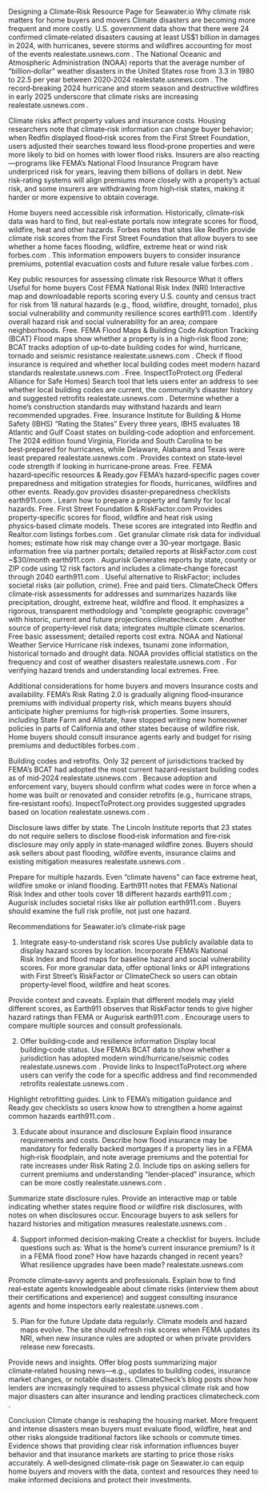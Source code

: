 Designing a Climate‑Risk Resource Page for Seawater.io
Why climate risk matters for home buyers and movers
Climate disasters are becoming more frequent and more costly. U.S. government data show that there were 24 confirmed climate‑related disasters causing at least US$1 billion in damages in 2024, with hurricanes, severe storms and wildfires accounting for most of the events
realestate.usnews.com
. The National Oceanic and Atmospheric Administration (NOAA) reports that the average number of “billion‑dollar” weather disasters in the United States rose from 3.3 in 1980 to 22.5 per year between 2020‑2024
realestate.usnews.com
. The record‑breaking 2024 hurricane and storm season and destructive wildfires in early 2025 underscore that climate risks are increasing
realestate.usnews.com
.

Climate risks affect property values and insurance costs. Housing researchers note that climate‑risk information can change buyer behavior; when Redfin displayed flood‑risk scores from the First Street Foundation, users adjusted their searches toward less flood‑prone properties and were more likely to bid on homes with lower flood risks. Insurers are also reacting—programs like FEMA’s National Flood Insurance Program have underpriced risk for years, leaving them billions of dollars in debt. New risk‑rating systems will align premiums more closely with a property’s actual risk, and some insurers are withdrawing from high‑risk states, making it harder or more expensive to obtain coverage.

Home buyers need accessible risk information. Historically, climate‑risk data was hard to find, but real‑estate portals now integrate scores for flood, wildfire, heat and other hazards. Forbes notes that sites like Redfin provide climate risk scores from the First Street Foundation that allow buyers to see whether a home faces flooding, wildfire, extreme heat or wind risk
forbes.com
. This information empowers buyers to consider insurance premiums, potential evacuation costs and future resale value
forbes.com
.

Key public resources for assessing climate risk
Resource	What it offers	Useful for home buyers	Cost
FEMA National Risk Index (NRI)	Interactive map and downloadable reports scoring every U.S. county and census tract for risk from 18 natural hazards (e.g., flood, wildfire, drought, tornado), plus social vulnerability and community resilience scores
earth911.com
.	Identify overall hazard risk and social vulnerability for an area; compare neighborhoods.	Free.
FEMA Flood Maps & Building Code Adoption Tracking (BCAT)	Flood maps show whether a property is in a high‑risk flood zone; BCAT tracks adoption of up‑to‑date building codes for wind, hurricane, tornado and seismic resistance
realestate.usnews.com
.	Check if flood insurance is required and whether local building codes meet modern hazard standards
realestate.usnews.com
.	Free.
InspectToProtect.org (Federal Alliance for Safe Homes)	Search tool that lets users enter an address to see whether local building codes are current, the community’s disaster history and suggested retrofits
realestate.usnews.com
.	Determine whether a home’s construction standards may withstand hazards and learn recommended upgrades.	Free.
Insurance Institute for Building & Home Safety (IBHS) “Rating the States”	Every three years, IBHS evaluates 18 Atlantic and Gulf Coast states on building‑code adoption and enforcement. The 2024 edition found Virginia, Florida and South Carolina to be best‑prepared for hurricanes, while Delaware, Alabama and Texas were least prepared
realestate.usnews.com
.	Provides context on state‑level code strength if looking in hurricane‑prone areas.	Free.
FEMA hazard‑specific resources & Ready.gov	FEMA’s hazard‑specific pages cover preparedness and mitigation strategies for floods, hurricanes, wildfires and other events. Ready.gov provides disaster‑preparedness checklists
earth911.com
.	Learn how to prepare a property and family for local hazards.	Free.
First Street Foundation & RiskFactor.com	Provides property‑specific scores for flood, wildfire and heat risk using physics‑based climate models. These scores are integrated into Redfin and Realtor.com listings
forbes.com
.	Get granular climate risk data for individual homes; estimate how risk may change over a 30‑year mortgage.	Basic information free via partner portals; detailed reports at RiskFactor.com cost ~$30/month
earth911.com
.
Augurisk	Generates reports by state, county or ZIP code using 12 risk factors and includes a climate‑change forecast through 2040
earth911.com
.	Useful alternative to RiskFactor; includes societal risks (air pollution, crime).	Free and paid tiers.
ClimateCheck	Offers climate‑risk assessments for addresses and summarizes hazards like precipitation, drought, extreme heat, wildfire and flood. It emphasizes a rigorous, transparent methodology and “complete geographic coverage” with historic, current and future projections
climatecheck.com
.	Another source of property‑level risk data; integrates multiple climate scenarios.	Free basic assessment; detailed reports cost extra.
NOAA and National Weather Service	Hurricane risk indexes, tsunami zone information, historical tornado and drought data. NOAA provides official statistics on the frequency and cost of weather disasters
realestate.usnews.com
.	For verifying hazard trends and understanding local extremes.	Free.

Additional considerations for home buyers and movers
Insurance costs and availability. FEMA’s Risk Rating 2.0 is gradually aligning flood‑insurance premiums with individual property risk, which means buyers should anticipate higher premiums for high‑risk properties. Some insurers, including State Farm and Allstate, have stopped writing new homeowner policies in parts of California and other states because of wildfire risk. Home buyers should consult insurance agents early and budget for rising premiums and deductibles
forbes.com
.

Building codes and retrofits. Only 32 percent of jurisdictions tracked by FEMA’s BCAT had adopted the most current hazard‑resistant building codes as of mid‑2024
realestate.usnews.com
. Because adoption and enforcement vary, buyers should confirm what codes were in force when a home was built or renovated and consider retrofits (e.g., hurricane straps, fire‑resistant roofs). InspectToProtect.org provides suggested upgrades based on location
realestate.usnews.com
.

Disclosure laws differ by state. The Lincoln Institute reports that 23 states do not require sellers to disclose flood‑risk information and fire‑risk disclosure may only apply in state‑managed wildfire zones. Buyers should ask sellers about past flooding, wildfire events, insurance claims and existing mitigation measures
realestate.usnews.com
.

Prepare for multiple hazards. Even “climate havens” can face extreme heat, wildfire smoke or inland flooding. Earth911 notes that FEMA’s National Risk Index and other tools cover 18 different hazards
earth911.com
; Augurisk includes societal risks like air pollution
earth911.com
. Buyers should examine the full risk profile, not just one hazard.

Recommendations for Seawater.io’s climate‑risk page
1. Integrate easy‑to‑understand risk scores
Use publicly available data to display hazard scores by location. Incorporate FEMA’s National Risk Index and flood maps for baseline hazard and social vulnerability scores. For more granular data, offer optional links or API integrations with First Street’s RiskFactor or ClimateCheck so users can obtain property‑level flood, wildfire and heat scores.

Provide context and caveats. Explain that different models may yield different scores, as Earth911 observes that RiskFactor tends to give higher hazard ratings than FEMA or Augurisk
earth911.com
. Encourage users to compare multiple sources and consult professionals.

2. Offer building‑code and resilience information
Display local building‑code status. Use FEMA’s BCAT data to show whether a jurisdiction has adopted modern wind/hurricane/seismic codes
realestate.usnews.com
. Provide links to InspectToProtect.org where users can verify the code for a specific address and find recommended retrofits
realestate.usnews.com
.

Highlight retrofitting guides. Link to FEMA’s mitigation guidance and Ready.gov checklists so users know how to strengthen a home against common hazards
earth911.com
.

3. Educate about insurance and disclosure
Explain flood insurance requirements and costs. Describe how flood insurance may be mandatory for federally backed mortgages if a property lies in a FEMA high‑risk floodplain, and note average premiums and the potential for rate increases under Risk Rating 2.0. Include tips on asking sellers for current premiums and understanding “lender‑placed” insurance, which can be more costly
realestate.usnews.com
.

Summarize state disclosure rules. Provide an interactive map or table indicating whether states require flood or wildfire risk disclosures, with notes on when disclosures occur. Encourage buyers to ask sellers for hazard histories and mitigation measures
realestate.usnews.com
.

4. Support informed decision‑making
Create a checklist for buyers. Include questions such as: What is the home’s current insurance premium? Is it in a FEMA flood zone? How have hazards changed in recent years? What resilience upgrades have been made?
realestate.usnews.com

Promote climate‑savvy agents and professionals. Explain how to find real‑estate agents knowledgeable about climate risks (interview them about their certifications and experience) and suggest consulting insurance agents and home inspectors early
realestate.usnews.com
.

5. Plan for the future
Update data regularly. Climate models and hazard maps evolve. The site should refresh risk scores when FEMA updates its NRI, when new insurance rules are adopted or when private providers release new forecasts.

Provide news and insights. Offer blog posts summarizing major climate‑related housing news—e.g., updates to building codes, insurance market changes, or notable disasters. ClimateCheck’s blog posts show how lenders are increasingly required to assess physical climate risk and how major disasters can alter insurance and lending practices
climatecheck.com
.

Conclusion
Climate change is reshaping the housing market. More frequent and intense disasters mean buyers must evaluate flood, wildfire, heat and other risks alongside traditional factors like schools or commute times. Evidence shows that providing clear risk information influences buyer behavior and that insurance markets are starting to price those risks accurately. A well‑designed climate‑risk page on Seawater.io can equip home buyers and movers with the data, context and resources they need to make informed decisions and protect their investments.